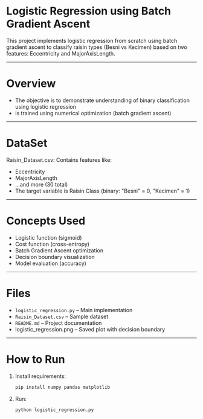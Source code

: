 # Logistic Regression using Batch Gradient Ascent
 
This project implements logistic regression from scratch using batch gradient ascent to classify raisin types (Besni vs Kecimen) based on two features: Eccentricity and MajorAxisLength.

---

# Overview

- The objective is to demonstrate understanding of binary classification using logistic regression
- is trained using numerical optimization (batch gradient ascent)

---

# DataSet

Raisin_Dataset.csv: Contains features like:
- Eccentricity
- MajorAxisLength
- ...and more (30 total)
- The target variable is Raisin Class (binary: "Besni" = 0, "Kecimen" = 1)

---

# Concepts Used

- Logistic function (sigmoid)
- Cost function (cross-entropy)
- Batch Gradient Ascent optimization
- Decision boundary visualization
- Model evaluation (accuracy)

---

# Files

- `logistic_regression.py` – Main implementation
- `Raisin_Dataset.csv` – Sample dataset
- `README.md` – Project documentation
- logistic_regression.png – Saved plot with decision boundary

---

# How to Run

1. Install requirements:
   ```bash
   pip install numpy pandas matplotlib
2. Run:
   ```bash
   python logistic_regression.py
